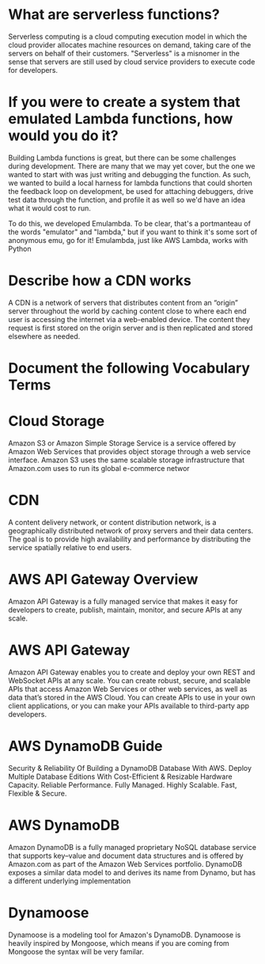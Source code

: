 # What are serverless functions?
Serverless computing is a cloud computing execution model in which the cloud provider allocates machine resources on demand, taking care of the servers on behalf of their customers. "Serverless" is a misnomer in the sense that servers are still used by cloud service providers to execute code for developers.
# If you were to create a system that emulated Lambda functions, how would you do it?
Building Lambda functions is great, but there can be some challenges during development. There are many that we may yet cover, but the one we wanted to start with was just writing and debugging the function. As such, we wanted to build a local harness for lambda functions that could shorten the feedback loop on development, be used for attaching debuggers, drive test data through the function, and profile it as well so we'd have an idea what it would cost to run.

To do this, we developed Emulambda. To be clear, that's a portmanteau of the words "emulator" and "lambda," but if you want to think it's some sort of anonymous emu, go for it! Emulambda, just like AWS Lambda, works with Python
# Describe how a CDN works
A CDN is a network of servers that distributes content from an “origin” server throughout the world by caching content close to where each end user is accessing the internet via a web-enabled device. The content they request is first stored on the origin server and is then replicated and stored elsewhere as needed.
# Document the following Vocabulary Terms


# Cloud Storage

Amazon S3 or Amazon Simple Storage Service is a service offered by Amazon Web Services that provides object storage through a web service interface. Amazon S3 uses the same scalable storage infrastructure that Amazon.com uses to run its global e-commerce networ
# CDN
A content delivery network, or content distribution network, is a geographically distributed network of proxy servers and their data centers. The goal is to provide high availability and performance by distributing the service spatially relative to end users.
# AWS API Gateway Overview
Amazon API Gateway is a fully managed service that makes it easy for developers to create, publish, maintain, monitor, and secure APIs at any scale.
# AWS API Gateway
Amazon API Gateway enables you to create and deploy your own REST and WebSocket APIs at any scale. You can create robust, secure, and scalable APIs that access Amazon Web Services or other web services, as well as data that’s stored in the AWS Cloud. You can create APIs to use in your own client applications, or you can make your APIs available to third-party app developers.
# AWS DynamoDB Guide
Security & Reliability Of Building a DynamoDB Database With AWS. Deploy Multiple Database Editions With Cost-Efficient & Resizable Hardware Capacity. Reliable Performance. Fully Managed. Highly Scalable. Fast, Flexible & Secure.

# AWS DynamoDB

Amazon DynamoDB is a fully managed proprietary NoSQL database service that supports key–value and document data structures and is offered by Amazon.com as part of the Amazon Web Services portfolio. DynamoDB exposes a similar data model to and derives its name from Dynamo, but has a different underlying implementation
# Dynamoose
Dynamoose is a modeling tool for Amazon's DynamoDB. Dynamoose is heavily inspired by Mongoose, which means if you are coming from Mongoose the syntax will be very familar.